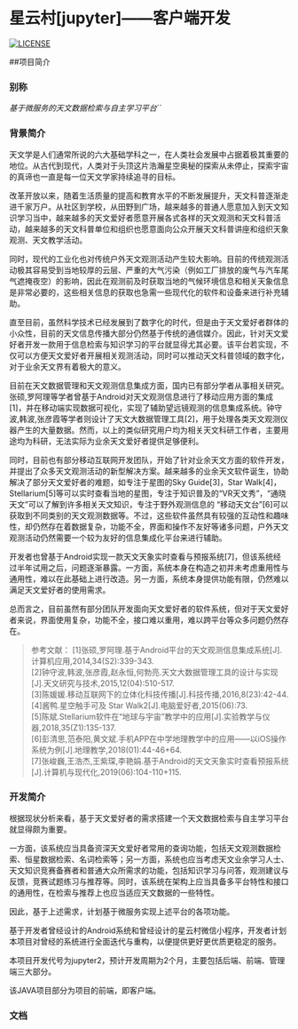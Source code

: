 # 星云村[jupyter]——客户端开发
[![LICENSE](https://img.shields.io/badge/license-Anti%20996-blue.svg)](https://github.com/996icu/996.ICU/blob/master/LICENSE)

##项目简介
### 别称
*基于微服务的天文数据检索与自主学习平台*``

### 背景简介
天文学是人们通常所说的六大基础学科之一，在人类社会发展中占据着极其重要的地位。从古代到现代，人类对于头顶这片浩瀚星空奥秘的探索从未停止，探索宇宙的真谛也一直是每一位天文学家持续追寻的目标。

改革开放以来，随着生活质量的提高和教育水平的不断发展提升，天文科普逐渐走进千家万户。从社区到学校，从田野到广场，越来越多的普通人愿意加入到天文知识学习当中，越来越多的天文爱好者愿意开展各式各样的天文观测和天文科普活动，越来越多的天文科普单位和组织也愿意面向公众开展天文科普讲座和组织天象观测、天文教学活动。

同时，现代的工业化也对传统户外天文观测活动产生较大影响。目前的传统观测活动极其容易受到当地较厚的云层、严重的大气污染（例如工厂排放的废气与汽车尾气遮掩夜空）的影响，因此在观测前及时获取当地的气候环境信息和相关天象信息是非常必要的，这些相关信息的获取也急需一些现代化的软件和设备来进行补充辅助。

直至目前，虽然科学技术已经发展到了数字化的时代，但是由于天文爱好者群体的小众性，目前的天文信息传播大部分仍然基于传统的通信媒介。因此，针对天文爱好者开发一款用于信息检索与知识学习的平台就显得尤其必要。该平台若实现，不仅可以方便天文爱好者开展相关观测活动，同时可以推动天文科普领域的数字化，对于业余天文界有着极大的意义。

目前在天文数据管理和天文观测信息集成方面，国内已有部分学者从事相关研究。张硕,罗阿理等学者曾基于Android对天文观测信息进行了移动应用方面的集成[1]，并在移动端实现数据可视化，实现了辅助望远镜观测的信息集成系统。钟守波,韩波,张彦霞等学者则设计了天文大数据管理工具[2]，用于处理各类天文观测仪器产生的大量数据。然而，以上的类似研究用户均为相关天文科研工作者，主要用途均为科研，无法实际为业余天文爱好者提供足够便利。

同时，目前也有部分移动互联网开发团队，开始了针对业余天文方面的软件开发，并提出了众多天文观测活动的新型解决方案。越来越多的业余天文软件诞生，协助解决了部分天文爱好者的难题，如专注于星图的Sky Guide[3]，Star Walk[4]，Stellarium[5]等可以实时查看当地的星图，专注于知识普及的“VR天文秀”，“通晓天文”可以了解到许多相关天文知识，专注于野外观测信息的 “移动天文台”[6]可以获取到不同类别的天文观测数据等。不过，这些软件虽然具有较强的互动性和趣味性，却仍然存在着数据复杂，功能不全，界面和操作不友好等诸多问题，户外天文观测活动仍然需要一个较为友好的信息集成化平台来进行辅助。

开发者也曾基于Android实现一款天文天象实时查看与预报系统[7]，但该系统经过半年试用之后，问题逐渐暴露。一方面，系统本身在构造之初并未考虑重用性与通用性，难以在此基础上进行改造。另一方面，系统本身提供功能有限，仍然难以满足天文爱好者的使用需求。

总而言之，目前虽然有部分团队开发面向天文爱好者的软件系统，但对于天文爱好者来说，界面使用复杂，功能不全，接口难以重用，难以跨平台等众多问题仍然存在。



> 参考文献：
[1]张硕,罗阿理.基于Android平台的天文观测信息集成系统[J].计算机应用,2014,34(S2):339-343.  
[2]钟守波,韩波,张彦霞,赵永恒,何勃亮.天文大数据管理工具的设计与实现[J].天文研究与技术,2015,12(04):510-517.  
[3]陈媛媛.移动互联网下的立体化科技传播[J].科技传播,2016,8(23):42-44.  
[4]酱鸭.星空触手可及  Star Walk2[J].电脑爱好者,2015(06):73.  
[5]陈斌.Stellarium软件在“地球与宇宙”教学中的应用[J].实验教学与仪器,2018,35(Z1):135-137.  
[6]彭清思,范泰阳,黄文斌.手机APP在中学地理教学中的应用——以iOS操作系统为例[J].地理教学,2018(01):44-46+64.  
[7]张峻巍,王浩杰,王紫琛,李艳娟.基于Android的天文天象实时查看预报系统[J].计算机与现代化,2019(06):104-110+115.  

### 开发简介
根据现状分析来看，基于天文爱好者的需求搭建一个天文数据检索与自主学习平台就显得颇为重要。

一方面，该系统应当具备资深天文爱好者常用的查询功能，包括天文观测数据检索、恒星数据检索、名词检索等；另一方面，系统也应当考虑天文业余学习人士、天文知识竞赛备赛者和普通大众所需求的功能，包括知识学习与问答，观测建议与反馈，竞赛试题练习与推荐等。同时，该系统在架构上应当具备多平台特性和接口的通用性，在检索与推荐上也应当适应天文数据的一些特性。

因此，基于上述需求，计划基于微服务实现上述平台的各项功能。

基于开发者曾经设计的Android系统和曾经设计的星云村微信小程序，开发者计划本项目对曾经的系统进行全面迭代与重构，以便提供更好更优质更稳定的服务。

本项目开发代号为jupyter2，预计开发周期为2个月，主要包括后端、前端、管理端三大部分。

该JAVA项目部分为项目的前端，即客户端。

### 文档
